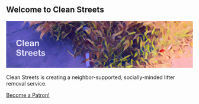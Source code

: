 ## Welcome to Clean Streets

![Clean Streets Header Image](/header.png)

Clean Streets is creating a neighbor-supported, socially-minded litter removal service.

<a href="https://www.patreon.com/bePatron?u=7366223" data-patreon-widget-type="become-patron-button">Become a Patron!</a><script async src="https://c6.patreon.com/becomePatronButton.bundle.js"></script>
